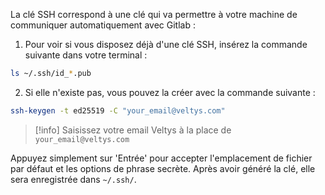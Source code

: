 La clé SSH correspond à une clé qui va permettre à votre machine de communiquer automatiquement avec Gitlab :

1. Pour voir si vous disposez déjà d'une clé SSH, insérez la commande suivante dans votre terminal :

```bash
ls ~/.ssh/id_*.pub
```

2. Si elle n'existe pas, vous pouvez la créer avec la commande suivante : 

```bash
ssh-keygen -t ed25519 -C "your_email@veltys.com"
```

> [!info] 
> Saisissez votre email Veltys à la place de `your_email@veltys.com`

Appuyez simplement sur 'Entrée' pour accepter l'emplacement de fichier par défaut et les options de phrase secrète. Après avoir généré la clé, elle sera enregistrée dans `~/.ssh/`.




